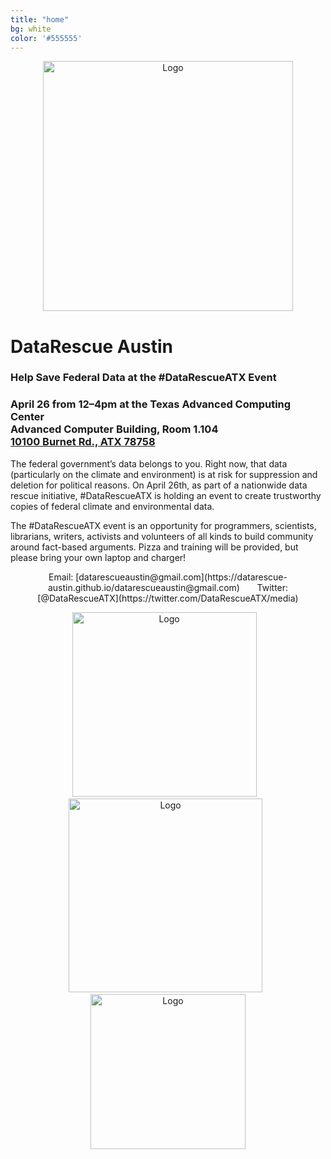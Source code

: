 ```yaml
---
title: "home"
bg: white     
color: '#555555'  
---
```


<div class="row" align="center">
  <img src={{site-url}}"/img/logo-white.jpg" alt="Logo" class="img-responsive" style="height:400px;"/>
</div>

# DataRescue Austin

### Help Save Federal Data at the #DataRescueATX Event

### April 26 from 12–4pm at the Texas Advanced Computing Center<br />Advanced Computer Building, Room 1.104<br />[10100 Burnet Rd., ATX 78758](https://www.google.com/maps/dir/''/Texas+Advanced+Computing+Center,+10100+Burnet+Rd,+Austin,+TX+78758/data=!4m5!4m4!1m0!1m2!1m1!1s0x8644cb89ec2a322b:0x86afcc8dc7608457?sa=X&ved=0ahUKEwj97OGx8p_TAhVC5GMKHTpcA8YQiBMIDDAA)

The federal government’s data belongs to you. Right now, that data (particularly on the climate and environment) is at risk for suppression and deletion for political reasons. On April 26th, as part of a nationwide data rescue initiative, #DataRescueATX is holding an event to create trustworthy copies of federal climate and environmental data.

The #DataRescueATX event is an opportunity for programmers, scientists, librarians, writers, activists and volunteers of all kinds to build community around fact-based arguments. Pizza and training will be provided, but please bring your own laptop and charger!

<p align="center">Email: [datarescueaustin@gmail.com](https://datarescue-austin.github.io/datarescueaustin@gmail.com) &nbsp;&nbsp;&nbsp;&nbsp;&nbsp; Twitter: [@DataRescueATX](https://twitter.com/DataRescueATX/media)</p>

<div class="row" align="center">
<img src={{site-url}}"/img/DataRefuge-logo-large.png" alt="Logo"  style="width:295px;"/>&nbsp;&nbsp;&nbsp;
<img src={{site-url}}"/img/iSchool-logo-large.jpg" alt="Logo"  style="width:310px;"/>&nbsp;&nbsp;
<img src={{site-url}}"/img/EDGI-logo-large.png" alt="Logo" style="width:248px;"/>
</div>

